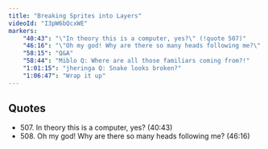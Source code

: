 ```yaml
---
title: "Breaking Sprites into Layers"
videoId: "I3pW6bQcxWE"
markers:
    "40:43": "\"In theory this is a computer, yes?\" (!quote 507)"
    "46:16": "\"Oh my god! Why are there so many heads following me?\" (!quote 508)"
    "58:15": "Q&A"
    "58:44": "Miblo Q: Where are all those familiars coming from?!"
    "1:01:15": "jheringa Q: Snake looks broken?"
    "1:06:47": "Wrap it up"
---
```


## Quotes

* 507\. In theory this is a computer, yes? (40:43)
* 508\. Oh my god! Why are there so many heads following me? (46:16)
